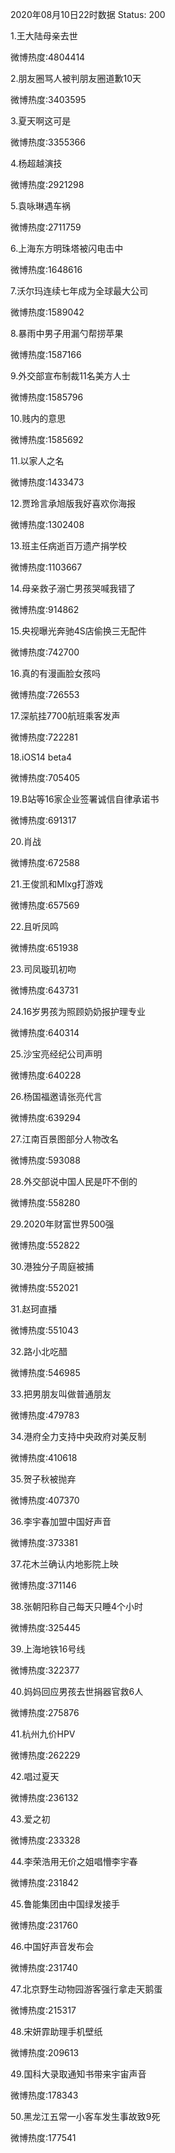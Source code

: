 2020年08月10日22时数据
Status: 200

1.王大陆母亲去世

微博热度:4804414

2.朋友圈骂人被判朋友圈道歉10天

微博热度:3403595

3.夏天啊这可是

微博热度:3355366

4.杨超越演技

微博热度:2921298

5.袁咏琳遇车祸

微博热度:2711759

6.上海东方明珠塔被闪电击中

微博热度:1648616

7.沃尔玛连续七年成为全球最大公司

微博热度:1589042

8.暴雨中男子用漏勺帮捞苹果

微博热度:1587166

9.外交部宣布制裁11名美方人士

微博热度:1585796

10.贱内的意思

微博热度:1585692

11.以家人之名

微博热度:1433473

12.贾玲言承旭版我好喜欢你海报

微博热度:1302408

13.班主任病逝百万遗产捐学校

微博热度:1103667

14.母亲救子溺亡男孩哭喊我错了

微博热度:914862

15.央视曝光奔驰4S店偷换三无配件

微博热度:742700

16.真的有漫画脸女孩吗

微博热度:726553

17.深航挂7700航班乘客发声

微博热度:722281

18.iOS14 beta4

微博热度:705405

19.B站等16家企业签署诚信自律承诺书

微博热度:691317

20.肖战

微博热度:672588

21.王俊凯和Mlxg打游戏

微博热度:657569

22.且听凤鸣

微博热度:651938

23.司凤璇玑初吻

微博热度:643731

24.16岁男孩为照顾奶奶报护理专业

微博热度:640314

25.沙宝亮经纪公司声明

微博热度:640228

26.杨国福邀请张亮代言

微博热度:639294

27.江南百景图部分人物改名

微博热度:593088

28.外交部说中国人民是吓不倒的

微博热度:558280

29.2020年财富世界500强

微博热度:552822

30.港独分子周庭被捕

微博热度:552021

31.赵珂直播

微博热度:551043

32.路小北吃醋

微博热度:546985

33.把男朋友叫做普通朋友

微博热度:479783

34.港府全力支持中央政府对美反制

微博热度:410618

35.贺子秋被抛弃

微博热度:407370

36.李宇春加盟中国好声音

微博热度:373381

37.花木兰确认内地影院上映

微博热度:371146

38.张朝阳称自己每天只睡4个小时

微博热度:325445

39.上海地铁16号线

微博热度:322377

40.妈妈回应男孩去世捐器官救6人

微博热度:275876

41.杭州九价HPV

微博热度:262229

42.唱过夏天

微博热度:236132

43.爱之初

微博热度:233328

44.李荣浩用无价之姐唱懵李宇春

微博热度:231842

45.鲁能集团由中国绿发接手

微博热度:231760

46.中国好声音发布会

微博热度:231740

47.北京野生动物园游客强行拿走天鹅蛋

微博热度:215317

48.宋妍霏助理手机壁纸

微博热度:209613

49.国科大录取通知书带来宇宙声音

微博热度:178343

50.黑龙江五常一小客车发生事故致9死

微博热度:177541

